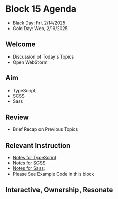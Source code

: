 
# Block 15 Agenda
- Black Day: Fri, 2/14/2025
- Gold Day: Web, 2/19/2025

## Welcome

- Discussion of Today's Topics
- Open WebStorm

## Aim

- TypeScript, 
- SCSS
- Sass

## Review

- Brief Recap on Previous Topics

## Relevant Instruction

- [Notes for TypeScript](Notes_Typescript.md)
- [Notes for SCSS](Notes_SCSS.md)
- [Notes for Sass](Notes_Sass.md);
- Please See Example Code in this block

## Interactive, Ownership, Resonate
